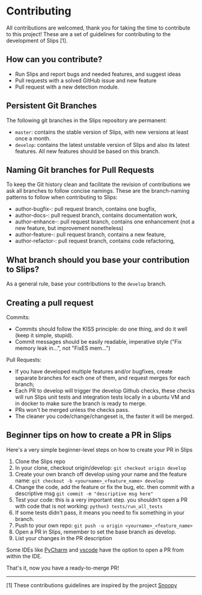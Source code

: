 # Contributing 

All contributions are welcomed, thank you for taking the time to contribute to this project! 
These are a set of guidelines for contributing to the development of Slips [1].

## How can you contribute?

* Run Slips and report bugs and needed features, and suggest ideas
* Pull requests with a solved GitHub issue and new feature
* Pull request with a new detection module.

## Persistent Git Branches

The following git branches in the Slips repository are permanent:

- `master`: contains the stable version of Slips, with new versions at least once a month.
- `develop`: contains the latest unstable version of Slips and also its latest features. All new features should be based on this branch.

## Naming Git branches for Pull Requests

To keep the Git history clean and facilitate the revision of contributions we 
ask all branches to follow concise namings. These are the branch-naming patterns
to follow when contributing to Slips:

- author-bugfix-:        pull request branch, contains one bugfix,
- author-docs-:          pull request branch, contains documentation work,
- author-enhance-:       pull request branch, contains one enhancement (not a new feature, but improvement nonetheless)
- author-feature-:       pull request branch, contains a new feature,
- author-refactor-:      pull request branch, contains code refactoring,

## What branch should you base your contribution to Slips?

As a general rule, base your contributions to the `develop` branch.

## Creating a pull request

Commits:
- Commits should follow the KISS principle: do one thing, and do it well (keep it simple, stupid).
- Commit messages should be easily readable, imperative style ("Fix memory leak in...", not "FixES mem...")

Pull Requests:
- If you have developed multiple features and/or bugfixes, create separate
    branches for each one of them, and request merges for each branch;
- Each PR to develop will trigger the develop Github checks, these checks will run Slips unit tests and integration tests locally in a ubuntu VM and in docker to make sure the branch is ready to merge.
- PRs won't be merged unless the checks pass.
- The cleaner you code/change/changeset is, the faster it will be merged.

## Beginner tips on how to create a PR in Slips

Here's a very simple beginner-level steps on how to create your PR in Slips

1. Clone the Slips repo 
2. In your clone, checkout origin/develop: ```git checkout origin develop```
3. Create your own branch off develop using your name and the feature name:  ```git checkout -b <yourname>_<feature_name> develop```
4. Change the code, add the feature or fix the bug, etc. then commit with a descriptive msg ```git commit -m "descriptive msg here" ```
5. Test your code: this is a very important step. you shouldn't open a PR with code that is not working: ```python3 tests/run_all_tests```
6. If some tests didn't pass, it means you need to fix something in your branch. 
7. Push to your own repo: ```git push -u origin <yourname>_<feature_name>``` 
8. Open a PR in Slips, remember to set the base branch as develop.
9. List your changes in the PR description

Some IDEs like [PyCharm](https://www.jetbrains.com/help/pycharm/work-with-github-pull-requests.html) and [vscode](https://levelup.gitconnected.com/how-to-create-a-pull-request-on-github-using-vs-code-f03db28308c4) have the option 
to open a PR from within the IDE. 

That's it, now you have a ready-to-merge PR!

***
[1] These contributions guidelines are inspired by the project [Snoopy](https://raw.githubusercontent.com/a2o/snoopy/master/.github/CONTRIBUTING.md)﻿